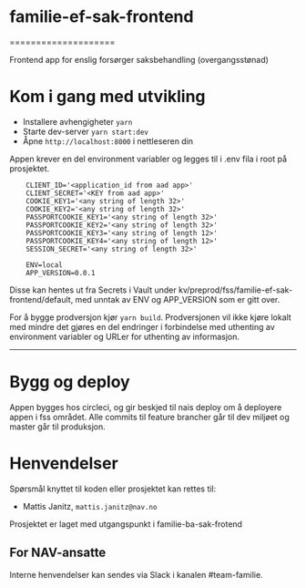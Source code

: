 # familie-ef-sak-frontend
====================

Frontend app for enslig forsørger saksbehandling (overgangsstønad)

# Kom i gang med utvikling

* Installere avhengigheter `yarn`
* Starte dev-server `yarn start:dev`
* Åpne `http://localhost:8000` i nettleseren din

Appen krever en del environment variabler og legges til i .env fila i root på prosjektet.  
```
    CLIENT_ID='<application_id from aad app>'
    CLIENT_SECRET='<KEY from aad app>'
    COOKIE_KEY1='<any string of length 32>'
    COOKIE_KEY2='<any string of length 32>'
    PASSPORTCOOKIE_KEY1='<any string of length 32>'
    PASSPORTCOOKIE_KEY2='<any string of length 32>'
    PASSPORTCOOKIE_KEY3='<any string of length 12>'
    PASSPORTCOOKIE_KEY4='<any string of length 12>'
    SESSION_SECRET='<any string of length 32>'
    
    ENV=local
    APP_VERSION=0.0.1
```
Disse kan hentes ut fra Secrets i Vault under kv/preprod/fss/familie-ef-sak-frontend/default, med unntak av ENV og APP_VERSION som er gitt over.

For å bygge prodversjon kjør `yarn build`. Prodversjonen vil ikke kjøre lokalt med mindre det gjøres en del endringer i forbindelse med uthenting av environment variabler og URLer for uthenting av informasjon.

---


# Bygg og deploy
Appen bygges hos circleci, og gir beskjed til nais deploy om å deployere appen i fss området. Alle commits til feature brancher går til dev miljøet og master går til produksjon.

# Henvendelser

Spørsmål knyttet til koden eller prosjektet kan rettes til:

* Mattis Janitz, `mattis.janitz@nav.no`

Prosjektet er laget med utgangspunkt i familie-ba-sak-frotend 

## For NAV-ansatte

Interne henvendelser kan sendes via Slack i kanalen #team-familie.
